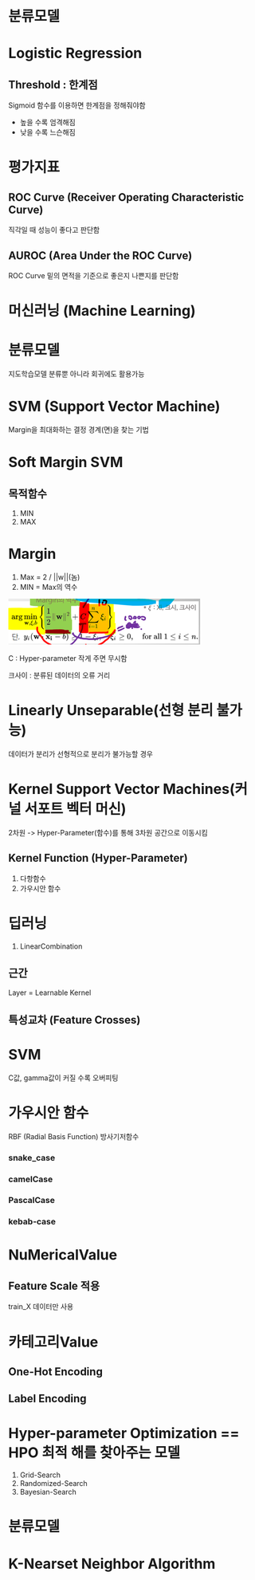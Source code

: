# 분류모델
# Logistic Regression

## Threshold : 한계점
Sigmoid 함수를 이용하면 한계점을 정해줘야함
- 높을 수록 엄격해짐
- 낮을 수록 느슨해짐


# 평가지표
## ROC Curve (Receiver Operating Characteristic Curve)
직각일 때 성능이 좋다고 판단함

## AUROC (Area Under the ROC Curve)
ROC Curve 밑의 면적을 기준으로 좋은지 나쁜지를 판단함


# 머신러닝 (Machine Learning)
# 분류모델
지도학습모델 분류뿐 아니라 회귀에도 활용가능
# SVM (Support Vector Machine)
Margin을 최대화하는 결정 경계(면)을 찾는 기법

# Soft Margin SVM
## 목적함수
1. MIN
2. MAX

# Margin
1. Max = 2 / ||w||(놈)
2. MIN = Max의 역수

![img](../Img/SVMmargin.png)

C : Hyper-parameter 작게 주면 무시함

크사이 : 분류된 데이터의 오류 거리


# Linearly Unseparable(선형 분리 불가능)
데이터가 분리가 선형적으로 분리가 불가능할 경우

# Kernel Support Vector Machines(커널 서포트 벡터 머신)
2차원 -> Hyper-Parameter(함수)를 통해 3차원 공간으로 이동시킴

## Kernel Function (Hyper-Parameter)
1. 다항함수
2. 가우시안 함수

# 딥러닝
1. LinearCombination
## 근간
Layer = Learnable Kernel
## 특성교차 (Feature Crosses)

# SVM
C값, gamma값이 커질 수록 오버피팅

# 가우시안 함수
RBF (Radial Basis Function) 방사기저함수

### snake_case
### camelCase
### PascalCase
### kebab-case

# NuMericalValue
## Feature Scale 적용
train_X 데이터만 사용

# 카테고리Value
## One-Hot Encoding
## Label Encoding


# Hyper-parameter Optimization == HPO 최적 해를 찾아주는 모델
1. Grid-Search
2. Randomized-Search
3. Bayesian-Search

# 분류모델
# K-Nearset Neighbor Algorithm

